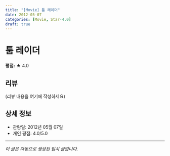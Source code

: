 ```yaml
---
title: "[Movie] 툼 레이더"
date: 2012-05-07
categories: [Movie, Star-4.0]
draft: true
---
```


# 툼 레이더

**평점:** ★ 4.0

## 리뷰

(리뷰 내용을 여기에 작성하세요)

## 상세 정보

- 관람일: 2012년 05월 07일
- 개인 평점: 4.0/5.0

---

*이 글은 자동으로 생성된 임시 글입니다.*
